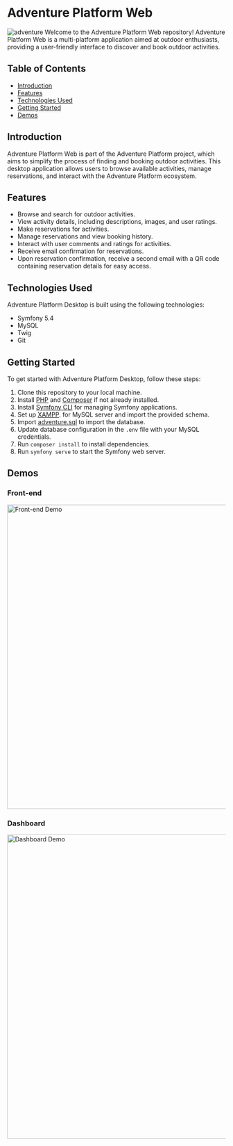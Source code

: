 # Adventure Platform Web
![adventure](https://github.com/mannai-omar/adventure-desktop/assets/73422595/5bbfa3dc-00c8-4bab-b983-012988486ebc)
Welcome to the Adventure Platform Web repository! Adventure Platform Web is a multi-platform application aimed at outdoor enthusiasts, providing a user-friendly interface to discover and book outdoor activities.

## Table of Contents

- [Introduction](#introduction)
- [Features](#features)
- [Technologies Used](#technologies-used)
- [Getting Started](#getting-started)
- [Demos](#demos)

## Introduction

Adventure Platform Web is part of the Adventure Platform project, which aims to simplify the process of finding and booking outdoor activities. This desktop application allows users to browse available activities, manage reservations, and interact with the Adventure Platform ecosystem.

## Features

- Browse and search for outdoor activities.
- View activity details, including descriptions, images, and user ratings.
- Make reservations for activities.
- Manage reservations and view booking history.
- Interact with user comments and ratings for activities.
- Receive email confirmation for reservations.
- Upon reservation confirmation, receive a second email with a QR code containing reservation details for easy access.

## Technologies Used

Adventure Platform Desktop is built using the following technologies:

- Symfony 5.4
- MySQL
- Twig
- Git

## Getting Started

To get started with Adventure Platform Desktop, follow these steps:

1. Clone this repository to your local machine.
2. Install [PHP](https://www.php.net/downloads) and [Composer](https://getcomposer.org/download/) if not already installed.
3. Install [Symfony CLI](https://symfony.com/download) for managing Symfony applications.
4. Set up [XAMPP](https://www.apachefriends.org/index.html). for MySQL server and import the provided schema.
5. Import [adventure.sql](https://github.com/mannai-omar/adventure-desktop/blob/main/src/adventure.sql) to import the database.
6. Update database configuration in the `.env` file with your MySQL credentials.
7. Run `composer install` to install dependencies.
8. Run `symfony serve` to start the Symfony web server.


## Demos

### Front-end
<img src="https://github.com/mannai-omar/adventure-web/assets/73422595/a0bfcf93-44d6-43c1-944e-52cd52f69e55" alt="Front-end Demo" width="700">

### Dashboard
<img src="https://github.com/mannai-omar/adventure-web/assets/73422595/108f4272-175f-4c22-85ee-e55733e06299" alt="Dashboard Demo" width="700">


